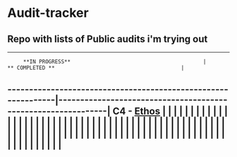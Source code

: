 # Audit-tracker
Repo with lists of Public audits i'm trying out
-------------------------------------------------------------------------------------------------------------------------------------------------
_____________________________________________________________________________________________________________________________
         **IN PROGRESS**                                          |           ** COMPLETED **                                        |
--------------------------------------------------------------|--------------------------------------------------------------|
C4 - [Ethos](https://github.com/code-423n4/2023-02-ethos)                                                 |                                                              |
                                                              |                                                              |
                                                              |                                                              |
                                                              |                                                              |
                                                              |                                                              |
                                                              |                                                              |
                                                              |                                                              |
                                                              |                                                              |
                                                              |                                                              |
                                                              |                                                              |
                                                              |                                                              |
                                                              |                                                              |
                                                              |                                                              |
                                                              |                                                              |
                                                              |                                                              |
                                                              |                                                              |
                                                              |                                                              |
                                                              |                                                              |
                                                              |                                                              |
                                                              |                                                              |
                                                              |                                                              |
                                                              |                                                              |
                                                              |                                                              |
                                                              |                                                              |
                                                              |                                                              |
                                                              |                                                              |
                                                              |                                                              |
                                                              |                                                              |
                                                              |                                                              |
                                                              |                                                              |
                                                              |                                                              |
                                                              |                                                              |
                                                              |                                                              |
                                                              |                                                              |
                                                              |                                                              |
                                                              |                                                              |
                                                              |                                                              |
                                                              |                                                              |
                                                              |                                                              |
                                                              |                                                              |
                                                              |                                                              |
                                                              |                                                              |
                                                              |                                                              |
                                                              |                                                              |
                                                              |                                                              |
                                                              |                                                              |
                                                              |                                                              |
                                                              |                                                              |
                                                              |                                                              |
                                                              |                                                              |
------------------------------------------------------------------------------------------------------------------------------
